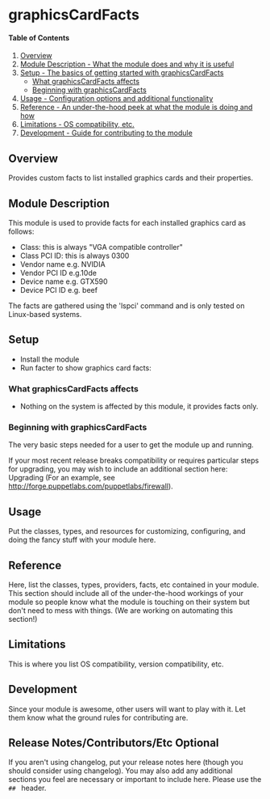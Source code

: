 # graphicsCardFacts

#### Table of Contents

1. [Overview](#overview)
2. [Module Description - What the module does and why it is useful](#module-description)
3. [Setup - The basics of getting started with graphicsCardFacts](#setup)
    * [What graphicsCardFacts affects](#what-graphicsCardFacts-affects)
    * [Beginning with graphicsCardFacts](#beginning-with-graphicsCardFacts)
4. [Usage - Configuration options and additional functionality](#usage)
5. [Reference - An under-the-hood peek at what the module is doing and how](#reference)
5. [Limitations - OS compatibility, etc.](#limitations)
6. [Development - Guide for contributing to the module](#development)

## Overview

Provides custom facts to list installed graphics cards and their properties.

## Module Description

This module is used to provide facts for each installed graphics card as follows:

* Class: this is always "VGA compatible controller"
* Class PCI ID: this is always 0300
* Vendor name e.g. NVIDIA
* Vendor PCI ID e.g.10de
* Device name e.g. GTX590
* Device PCI ID e.g. beef

The facts are gathered using the 'lspci' command and is only tested on Linux-based systems.

## Setup

* Install the module
* Run facter to show graphics card facts:

### What graphicsCardFacts affects

* Nothing on the system is affected by this module, it provides facts only.

### Beginning with graphicsCardFacts

The very basic steps needed for a user to get the module up and running.

If your most recent release breaks compatibility or requires particular steps
for upgrading, you may wish to include an additional section here: Upgrading
(For an example, see http://forge.puppetlabs.com/puppetlabs/firewall).

## Usage

Put the classes, types, and resources for customizing, configuring, and doing
the fancy stuff with your module here.

## Reference

Here, list the classes, types, providers, facts, etc contained in your module.
This section should include all of the under-the-hood workings of your module so
people know what the module is touching on their system but don't need to mess
with things. (We are working on automating this section!)

## Limitations

This is where you list OS compatibility, version compatibility, etc.

## Development

Since your module is awesome, other users will want to play with it. Let them
know what the ground rules for contributing are.

## Release Notes/Contributors/Etc **Optional**

If you aren't using changelog, put your release notes here (though you should
consider using changelog). You may also add any additional sections you feel are
necessary or important to include here. Please use the `## ` header.
